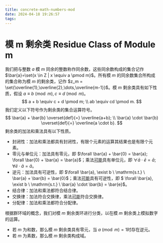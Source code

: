 ```yaml
---
title: concrete-math-numbers-mod
date: 2024-04-18 19:26:57
tags:
---
```


# 模 m 剩余类 Residue Class of Module m

我们把与整数 $a$ 模 $m$ 同余的整数称作同余数，这些同余数构成的集合记作 $\bar{a}=\set{x \in Z | x \equiv a \pmod m}$。所有模 $m$ 的同余数集合所构成的集合称为模 $m$ 的剩余类，记作 $z_m = \set{\overline{1},\overline{2},\dots,\overline{m-1}}$。模 $m$ 剩余类具有如下性质，假设 $a \equiv b \pmod m, c \equiv d \pmod m$。
$$
a + b \equiv c + d \pmod m; \\
ab \equiv cd \pmod m.
$$
我们定义以下符号作为剩余类的集合运算符号。
$$
\bar{a} + \bar{b} \overset{def}{=} \overline{a+b}; \\
\bar{a} \cdot \bar{b} \overset{def}{=} \overline{a \cdot b}.
$$
剩余类的加法和乘法具有以下性质。

- 封闭性：加法和乘法都具有封闭性，有限个元素的运算其结果也是有限个元素。
- 零元与单位元：加法具有零元，即 $\forall \bar{a} + \bar{0} = \bar{a}; \forall \bar{0} + \bar{a} = \bar{a}$；乘法<u>可能</u>具有单位元，即 $\forall \bar{a} \cdot \bar{e} = \bar{a}; \forall \bar{e} \cdot \bar{a} = \bar{a}$。
- 逆元：加法具有可逆性，即 $\forall \bar{a}, \exist b \ \mathrm{s.t.} \ \bar{a} + \bar{b} = \bar{0}$；乘法<u>可能</u>具有可逆性，即 $ \forall \bar{a}, \exist b \ \mathrm{s.t.} \ \bar{a} \cdot \bar{b} = \bar{e}$。 
- 结合律：加法和乘法都符合结合律。
- 交换律：加法符合交换律，乘法<u>可能</u>符合交换律。
- 分配律：加法和乘法都符合分配律。

根据群环域的概念，我们对模 $m$ 剩余类环进行分类，以在模 $m$ 剩余类上模拟数字的运算。

- 若 $m$ 为和数，那么模 $m$ 剩余类具有零元，当 $a \pmod m = 1$时存在逆元。
- 若 $m$ 为素数，那么模 $m$ 剩余类构成域。



